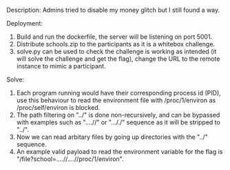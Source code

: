 Description: Admins tried to disable my money glitch but I still found a way.

Deployment: 
1) Build and run the dockerfile, the server will be listening on port 5001.
2) Distribute schools.zip to the participants as it is a whitebox challenge.
3) solve.py can be used to check the challenge is working as intended (it will solve the challenge and get the flag), change the URL to the remote instance to mimic a participant.

Solve: 
1) Each program running would have their corresponding process id (PID), use this behaviour to read the environment file with /proc/1/environ as /proc/self/environ is blocked.
2) The path filtering on "../" is done non-recursively, and can be bypassed with examples such as "....//" or "..././" sequence as it will be stripped to "../".
3) Now we can read arbitary files by going up directories with the "../" sequence.
4) An example valid payload to read the environment variable for the flag is "/file?school=....//....//proc/1/environ".



